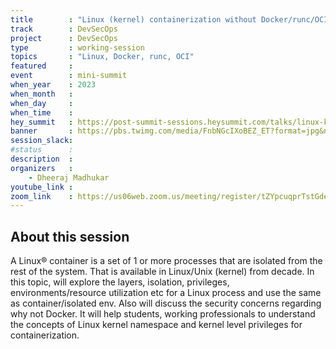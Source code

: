 ```yaml
---
title        : "Linux (kernel) containerization without Docker/runc/OCI"
track        : DevSecOps
project      : DevSecOps
type         : working-session
topics       : "Linux, Docker, runc, OCI"
featured     :
event        : mini-summit
when_year    : 2023
when_month   : 
when_day     : 
when_time    : 
hey_summit   : https://post-summit-sessions.heysummit.com/talks/linux-kernel-containerization-without-dockerruncoci/
banner       : https://pbs.twimg.com/media/FnbNGcIXoBEZ_ET?format=jpg&name=medium
session_slack:
#status      : 
description  :
organizers   :
    - Dheeraj Madhukar  
youtube_link : 
zoom_link    : https://us06web.zoom.us/meeting/register/tZYpcuqprTstGdeLBojaEpWCi5KgxtZwuOJP
---
```


## About this session

A Linux® container is a set of 1 or more processes that are isolated from the rest of the system. That is available in Linux/Unix (kernel) from decade. In this topic, will explore the layers, isolation, privileges, environments/resource utilization etc for a Linux process and use the same as container/isolated env. Also will discuss the security concerns regarding why not Docker. It will help students, working professionals to understand the concepts of Linux kernel namespace and kernel level privileges for containerization.
